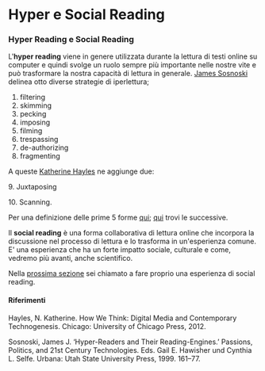 # Hyper e Social Reading

### Hyper Reading e Social Reading

L'**hyper reading** viene in genere utilizzata durante la lettura di testi online su computer e quindi svolge un ruolo sempre più importante nelle nostre vite e può trasformare la nostra capacità di lettura in generale. [James Sosnoski](https://www.academia.edu/12231219/Hyper\_Readers\_and\_their\_Reading\_Engines) delinea otto diverse strategie di iperlettura;

1. filtering
2. skimming
3. pecking
4. imposing
5. filming
6. trespassing
7. de-authorizing
8. fragmenting

A queste [Katherine Hayles](https://dms484.files.wordpress.com/2017/01/hayles-how-we-think.pdf) ne aggiunge due:

&#x20; 9\. Juxtaposing

&#x20;10\. Scanning.

Per una definizione delle prime 5 forme [qui](https://www.futurelearn.com/info/courses/reading-digital/0/steps/16829#:\~:text=Sosnoski%20defines%20hyper%20reading%20as,de%2Dauthorizing%2C%20and%20fragmenting.); [ qui](https://tales.nmc.unibas.ch/de/literature-in-the-digital-age-11/hyper-reading-social-reading-33/what-are-the-strategies-of-hyper-reading-part-ii-170) trovi le successive.

Il **social reading** è una forma collaborativa di lettura online che incorpora la discussione nel processo di lettura e lo trasforma in un'esperienza comune. E' una esperienza che ha un forte impatto sociale, culturale  e come, vedremo più avanti, anche scientifico.&#x20;

Nella [prossima sezione](esercizio.md) sei chiamato a fare proprio una esperienza di social reading.

#### Riferimenti <a href="#references" id="references"></a>

Hayles, N. Katherine. How We Think: Digital Media and Contemporary Technogenesis. Chicago: University of Chicago Press, 2012.

Sosnoski, James J. ‘Hyper-Readers and Their Reading-Engines.’ Passions, Politics, and 21st Century Technologies. Eds. Gail E. Hawisher und Cynthia L. Selfe. Urbana: Utah State University Press, 1999. 161–77.
